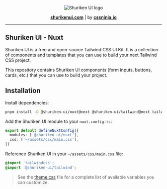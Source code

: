 <p align="center">
  <picture>
    <source media="(prefers-color-scheme: dark)" srcset="https://github.com/shuriken-ui/.github/assets/86636408/278e3026-1997-4e01-9457-20772adbce31">
    <source media="(prefers-color-scheme: light)" srcset="https://github.com/shuriken-ui/.github/assets/86636408/06f9d8e2-38aa-45b2-b91e-1c891a20e271">
    <img alt="Shuriken UI logo" src="https://github.com/shuriken-ui/.github/assets/86636408/06f9d8e2-38aa-45b2-b91e-1c891a20e271">
  </picture>
</p>

<p align="center">
  <a href="https://shurikenui.com" title="Shuriken UI website"><strong>shurikenui.com</strong></a> |
  by <a href="https://cssninja.io" title="Our official website"><strong>cssninja.io</strong></a>
</p>

---

## Shuriken UI - Nuxt

Shuriken UI is a free and open-source Tailwind CSS UI Kit. It is a collection of components and templates that you can use to build your next Tailwind CSS project.

This repository contains Shuriken UI components (form inputs, buttons, cards, etc.) that you can use to build your project.

## Installation

Install dependencies:

```bash
pnpm install -D @shuriken-ui/nuxt@next @shuriken-ui/tailwind@next tailwindcss@next
```

Add the Shuriken UI module to your `nuxt.config.ts`:

```ts
export default defineNuxtConfig({
  modules: ['@shuriken-ui/nuxt'],
  css: ['~/assets/css/main.css'],
})
```

Reference Shuriken UI in your `~/assets/css/main.css` file:

```css
@import 'tailwindcss';
@import '@shuriken-ui/tailwind';
```

> See the [theme.css](https://github.com/shuriken-ui/shuriken-ui/blob/main/packages/tailwind/lib/theme.css) file for a complete list of available variables you can customize.
